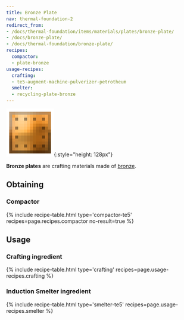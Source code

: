 ```yaml
---
title: Bronze Plate
nav: thermal-foundation-2
redirect_from:
- /docs/thermal-foundation/items/materials/plates/bronze-plate/
- /docs/bronze-plate/
- /docs/thermal-foundation/bronze-plate/
recipes:
  compactor:
  - plate-bronze
usage-recipes:
  crafting:
  - te5-augment-machine-pulverizer-petrotheum
  smelter:
  - recycling-plate-bronze
---
```


![Bronze plate](/assets/images/thermal-foundation-2/plate-bronze.png){:style="height: 128px"}


**Bronze plates** are crafting materials made of [bronze](/docs/thermal-foundation-2/bronze-ingot/).


Obtaining
---------

### Compactor
{% include recipe-table.html type='compactor-te5' recipes=page.recipes.compactor no-result=true %}


Usage
-----

### Crafting ingredient
{% include recipe-table.html type='crafting' recipes=page.usage-recipes.crafting %}

### Induction Smelter ingredient
{% include recipe-table.html type='smelter-te5' recipes=page.usage-recipes.smelter %}
